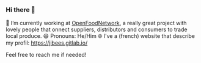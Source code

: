 ### Hi there 👋
🔭 I’m currently working at [OpenFoodNetwork](https://github.com/openfoodfoundation), a really great project with lovely people that onnect suppliers, distributors and consumers to trade local produce.
😄 Pronouns: He/Him
🌐 I've a (french) website that describe my profil: https://jibees.gitlab.io/


Feel free to reach me if needed!
